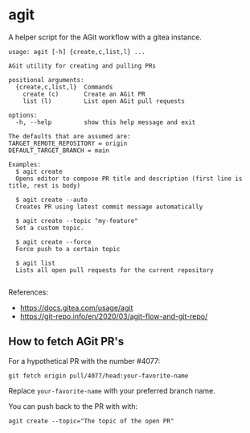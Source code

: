 # agit

A helper script for the AGit workflow with a gitea instance.

<!-- `$ agit --help` -->

```
usage: agit [-h] {create,c,list,l} ...

AGit utility for creating and pulling PRs

positional arguments:
  {create,c,list,l}  Commands
    create (c)       Create an AGit PR
    list (l)         List open AGit pull requests

options:
  -h, --help         show this help message and exit

The defaults that are assumed are:
TARGET_REMOTE_REPOSITORY = origin
DEFAULT_TARGET_BRANCH = main

Examples:
  $ agit create
  Opens editor to compose PR title and description (first line is title, rest is body)

  $ agit create --auto
  Creates PR using latest commit message automatically

  $ agit create --topic "my-feature"
  Set a custom topic.

  $ agit create --force
  Force push to a certain topic

  $ agit list
  Lists all open pull requests for the current repository
        
```

References:
- https://docs.gitea.com/usage/agit
- https://git-repo.info/en/2020/03/agit-flow-and-git-repo/

## How to fetch AGit PR's

For a hypothetical PR with the number #4077:

```
git fetch origin pull/4077/head:your-favorite-name
```

Replace `your-favorite-name` with your preferred branch name.

You can push back to the PR with with:
```
agit create --topic="The topic of the open PR"
```
